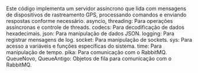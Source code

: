 Este código implementa um servidor assíncrono que lida com mensagens de dispositivos de rastreamento GPS, processando comandos e enviando respostas conforme necessário.
asyncio, threading: Para operações assíncronas e controle de threads.
codecs: Para decodificação de dados hexadecimais.
json: Para manipulação de dados JSON.
logging: Para registrar mensagens de log.
socket: Para manipulação de sockets.
sys: Para acesso a variáveis e funções específicas do sistema.
time: Para manipulação de tempo.
pika: Para comunicação com o RabbitMQ.
QueueNovo, QueueAntigo: Objetos de fila para comunicação com o RabbitMQ.






